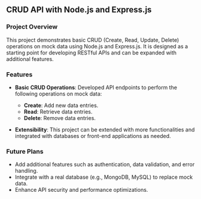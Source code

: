 ## **CRUD API with Node.js and Express.js**

### **Project Overview**
This project demonstrates basic CRUD (Create, Read, Update, Delete) operations on mock data using Node.js and Express.js. It is designed as a starting point for developing RESTful APIs and can be expanded with additional features.

### **Features**
- **Basic CRUD Operations**: Developed API endpoints to perform the following operations on mock data:
  - **Create**: Add new data entries.
  - **Read**: Retrieve data entries.
  - **Delete**: Remove data entries.
  
- **Extensibility**: This project can be extended with more functionalities and integrated with databases or front-end applications as needed.

### **Future Plans**
- Add additional features such as authentication, data validation, and error handling.
- Integrate with a real database (e.g., MongoDB, MySQL) to replace mock data.
- Enhance API security and performance optimizations.

